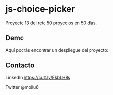 # js-choice-picker

Proyecto 13 del reto 50 proyectos en 50 días.

## Demo

Aquí podrás encontrar un despliegue del proyecto:



## Contacto

LinkedIn https://cutt.ly/EkbLH8s

Twitter @moilu6


